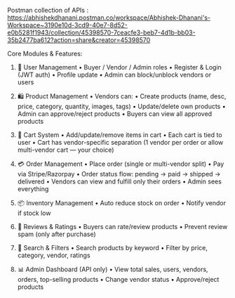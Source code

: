 Postman collection of APIs : https://abhishekdhanani.postman.co/workspace/Abhishek-Dhanani's-Workspace~3190e10d-3cd9-40e7-8d52-e0b5281f1943/collection/45398570-7ceacfe3-beb7-4d1b-bb03-35b2477ba612?action=share&creator=45398570


Core Modules & Features:

1. 👥 User Management
	•	Buyer / Vendor / Admin roles
	•	Register & Login (JWT auth)
	•	Profile update
	•	Admin can block/unblock vendors or users

2. 🛍 Product Management
	•	Vendors can:
	•	Create products (name, desc, price, category, quantity, images, tags)
	•	Update/delete own products
	•	Admin can approve/reject products
	•	Buyers can view all approved products

3. 🛒 Cart System
	•	Add/update/remove items in cart
	•	Each cart is tied to user
	•	Cart has vendor-specific separation (1 vendor per order or allow multi-vendor cart — your choice)

4. 💳 Order Management
	•	Place order (single or multi-vendor split)
	•	Pay via Stripe/Razorpay
	•	Order status flow: pending → paid → shipped → delivered
	•	Vendors can view and fulfill only their orders
	•	Admin sees everything

5. 📦 Inventory Management
	•	Auto reduce stock on order
	•	Notify vendor if stock low

6. 💬 Reviews & Ratings
	•	Buyers can rate/review products
	•	Prevent review spam (only after purchase)

7. 🔎 Search & Filters
	•	Search products by keyword
	•	Filter by price, category, vendor, ratings

8. 📊 Admin Dashboard (API only)
	•	View total sales, users, vendors, orders, top-selling products
	•	Change vendor status
	•	Approve/reject products
	
